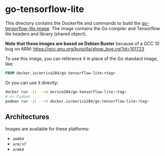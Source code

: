 # go-tensorflow-lite

This directory contains the Dockerfile and commands to build the
[go-tensorflow-lite image](https://hub.docker.com/r/enrico204/go-tensorflow-lite).
The image contains the Go compiler and Tensorflow lite headers and library
(shared object).

**Note that these images are based on Debian Buster** because of a GCC 10 bug
on ARM: https://gcc.gnu.org/bugzilla/show_bug.cgi?id=101723

To use this image, you can reference it in place of the Go standard image,
like:

```Dockerfile
FROM docker.io/enrico204/go-tensorflow-lite:<tag>
```

Or you can use it directly:

```sh
docker run -it --rm enrico204/go-tensorflow-lite:<tag>
# or Podman
podman run -it --rm docker.io/enrico204/go-tensorflow-lite:<tag>
```

## Architectures

Images are available for these platforms:

* `amd64`
* `arm/v7`
* `arm64`
